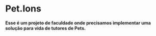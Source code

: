 # Pet.Ions
#### Esse é um projeto de faculdade onde precisamos implementar uma solução para vida de tutores de Pets. ####
